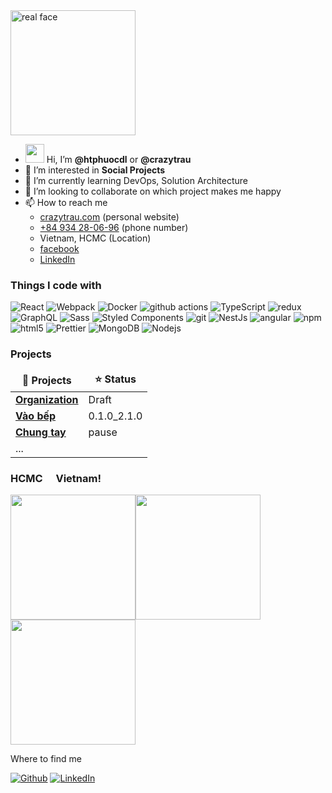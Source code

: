 <img src="https://cdn.crazytrau.com/p/face.png" alt="real face" width="200"/>

- <img src="https://emojis.slackmojis.com/emojis/images/1531849430/4246/blob-sunglasses.gif?1531849430" width="30"/> Hi, I’m **@htphuocdl** or **@crazytrau**
- 👀 I’m interested in **Social Projects**
- 🌱 I’m currently learning DevOps, Solution Architecture
- 💞️ I’m looking to collaborate on which project makes me happy
- 📫 How to reach me 
  - [crazytrau.com](https://crazytrau.com/) (personal website)
  - [+84 934 28-06-96](tel:+84934280696) (phone number)
  - Vietnam, HCMC (Location)
  - [facebook](https://www.facebook.com/htphuocdl/)
  - [LinkedIn](https://www.linkedin.com/in/htphuocdl/)

<h3>Things I code with</h3>
<p>
  <img alt="React" src="https://img.shields.io/badge/-React-45b8d8?style=flat-square&logo=react&logoColor=white" />
  <img alt="Webpack" src="https://img.shields.io/badge/-Webpack-8DD6F9?style=flat-square&logo=webpack&logoColor=white" /> 
  <img alt="Docker" src="https://img.shields.io/badge/-Docker-46a2f1?style=flat-square&logo=docker&logoColor=white" />
  <img alt="github actions" src="https://img.shields.io/badge/-Github_Actions-2088FF?style=flat-square&logo=github-actions&logoColor=white" />
  <img alt="TypeScript" src="https://img.shields.io/badge/-TypeScript-007ACC?style=flat-square&logo=typescript&logoColor=white" />
  <img alt="redux" src="https://img.shields.io/badge/-Redux-764ABC?style=flat-square&logo=redux&logoColor=white" />
  <img alt="GraphQL" src="https://img.shields.io/badge/-GraphQL-E10098?style=flat-square&logo=graphql&logoColor=white" />
  <img alt="Sass" src="https://img.shields.io/badge/-Sass-CC6699?style=flat-square&logo=sass&logoColor=white" />
  <img alt="Styled Components" src="https://img.shields.io/badge/-Styled_Components-db7092?style=flat-square&logo=styled-components&logoColor=white" />
  <img alt="git" src="https://img.shields.io/badge/-Git-F05032?style=flat-square&logo=git&logoColor=white" />
  <img alt="NestJs" src="https://img.shields.io/badge/-NestJs-ea2845?style=flat-square&logo=nestjs&logoColor=white" />
  <img alt="angular" src="https://img.shields.io/badge/-Angular-DD0031?style=flat-square&logo=angular&logoColor=white" />
  <img alt="npm" src="https://img.shields.io/badge/-NPM-CB3837?style=flat-square&logo=npm&logoColor=white" />
  <img alt="html5" src="https://img.shields.io/badge/-HTML5-E34F26?style=flat-square&logo=html5&logoColor=white" />
  <img alt="Prettier" src="https://img.shields.io/badge/-Prettier-F7B93E?style=flat-square&logo=prettier&logoColor=white" />
  <img alt="MongoDB" src="https://img.shields.io/badge/-MongoDB-13aa52?style=flat-square&logo=mongodb&logoColor=white" />
  <img alt="Nodejs" src="https://img.shields.io/badge/-Nodejs-43853d?style=flat-square&logo=Node.js&logoColor=white" />
</p>
<h3>Projects</h3>
<table>
  <thead align="center">
    <tr border: none;>
      <td><b>🎁 Projects</b></td>
      <td><b>⭐ Status</b></td>
    </tr>
  </thead>
  <tbody>
    <tr>
      <td><a href="https://crazytrau.com"><b>Organization</b></a></td>
      <td>Draft</td>
    </tr>
    <tr>
      <td><a href="https://vao-bep.com"><b>Vào bếp</b></a></td>
      <td>0.1.0_2.1.0</td>
    </tr>
    <tr>
      <td><a href="https://chungtay.crazytrau.com/"><b>Chung tay</b></a></td>
      <td>pause</td>
    </tr>
    <tr>
      <td>...</td>
      <td></td>
    </tr>
  </tbody>
</table>

<h3>HCMC <img src="https://cdn-icons-png.flaticon.com/512/555/555515.png" width="13"/> Vietnam!</h3>
<p><img width="200" src="https://cdn.crazytrau.com/p/github/1.jpg" /><img width="200" src="https://cdn.crazytrau.com/p/github/2.jpg" /><img width="200" src="https://cdn.crazytrau.com/p/github/3.jpg" /></p

<h3>Where to find me</h3>
<p><a href="https://github.com/htphuocdl" target="_blank"><img alt="Github" src="https://img.shields.io/badge/GitHub-%2312100E.svg?&style=for-the-badge&logo=Github&logoColor=white" /></a> <a href="https://www.linkedin.com/in/htphuocdl" target="_blank"><img alt="LinkedIn" src="https://img.shields.io/badge/linkedin-%230077B5.svg?&style=for-the-badge&logo=linkedin&logoColor=white" /></a>
</p>

<!---
htphuocdl/htphuocdl is a ✨ special ✨ repository because its `README.md` (this file) appears on your GitHub profile.
You can click the Preview link to take a look at your changes.
--->
